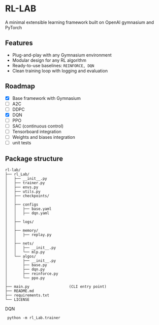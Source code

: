 # RL-LAB

A minimal extensible learning framework built on OpenAI gymnasium and PyTorch

## Features
- Plug-and-play with any Gymnasium environment
- Modular design for any RL algorithm
- Ready-to-use baselines: `REINFORCE, DQN`
- Clean training loop with logging and evaluation

## Roadmap
- [x] Base framework with Gymnasium
- [ ] A2C
- [ ] DDPC
- [x] DQN
- [ ] PPO
- [ ] SAC (continuous control)
- [ ] Tensorboard integration
- [ ] Weights and biases integration
- [ ] unit tests

## Package structure
```
rl-lab/
├── rl_Lab/
│   ├── __init__.py
│   ├── trainer.py
│   ├── envs.py
│   ├── utils.py
│   ├── checkpoints/
│   │
│   ├── configs
│   │   ├── base.yaml
│   │   ├── dqn.yaml
│   │
│   ├── logs/
│   │
│   ├── memory/
│   │   ├── replay.py
│   │
│   ├── nets/
│   │   ├── __init__.py
│   │   └── mlp.py
│   └── algos/
│       ├── __init__.py
│       ├── base.py
│       ├── dqn.py     
│       ├── reinforce.py     
│       └── ppo.py           
│    
├── main.py                  (CLI entry point)
├── README.md
├── requirements.txt
└── LICENSE

```

DQN
```
 python -m rl_Lab.trainer 
```